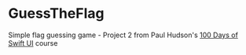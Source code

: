 # GuessTheFlag

Simple flag guessing game - Project 2 from Paul Hudson's [100 Days of Swift UI](https://www.hackingwithswift.com/100/swiftui) course

